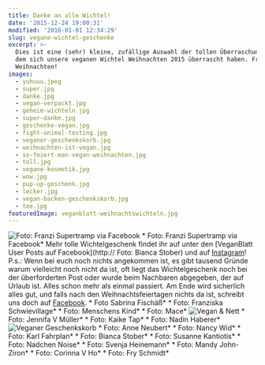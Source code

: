 ```yaml
---
title: Danke an alle Wichtel!
date: '2015-12-24 19:00:31'
modified: '2016-01-01 12:34:29'
slug: vegane-wichtel-geschenke
excerpt: >-
  Dies ist eine (sehr) kleine, zufällige Auswahl der tollen Überraschungen mit
  dem sich unsere veganen Wichtel Weihnachten 2015 überrascht haben. Frohe
  Weihnachten!
images:
  - yuhuuu.jpeg
  - super.jpg
  - danke.jpg
  - vegan-verpackt.jpg
  - geheim-wichteln.jpg
  - super-danke.jpg
  - geschenke-vegan.jpg
  - fight-animal-testing.jpg
  - veganer-geschenkskorb.jpg
  - weihnachten-ist-vegan.jpg
  - so-feiert-man-vegan-weihnachten.jpg
  - toll.jpg
  - vegane-kosmetik.jpg
  - wow.jpg
  - pup-up-geschenk.jpg
  - lecker.jpg
  - vegan-backen-geschenkskorb.jpg
  - tee.jpg
featuredImage: veganblatt-weihnachtswichteln.jpg
---
```


![Foto: Franzi Supertramp via Facebook](https://www.veganblatt.com/i/yuhuuu.jpeg) \* Foto: Franzi Supertramp via Facebook\* Mehr tolle Wichtelgeschenk findet ihr auf unter den [VeganBlatt User Posts auf Facebook](http://<a href="https://www.facebook.com/photo.php?fbid=1096649587031927&amp;set=o.370688833045115&amp;type=3&amp;theater"><!-- Image removed (no copyright): toll-640x873.jpg --></a> Foto: Bianca Stober) und auf [Instagram](http://iconosquare.com/tag/veganblatt)! P.s.: Wenn bei euch noch nichts angekommen ist, es gibt tausend Gründe warum vielleicht noch nicht da ist, oft liegt das Wichtelgeschenk noch bei der überforderten Post oder wurde beim Nachbaren abgegeben, der auf Urlaub ist. Alles schon mehr als einmal passiert. Am Ende wird sicherlich alles gut, und falls nach den Weihnachtsfeiertagen nichts da ist, schreibt uns doch auf [Facebook](https://www.facebook.com/veganblatt/). <!-- Image removed (no copyright): super-640x640.jpg --> \* Foto Sabrina Fischäß‎\* <!-- Image removed (no copyright): danke-640x360.jpg --> \* Foto: Franziska Schwievillage\* <!-- Image removed (no copyright): vegan-verpackt-640x853.jpg --> \* Foto: Menschens Kind\* <!-- Image removed (no copyright): geheim-wichteln-640x480.jpg --> \* Foto: Mace\* ![Vegan & Nett](https://www.veganblatt.com/i/super-danke.jpg) \* Foto: Jennifa V Müller\* <!-- Image removed (no copyright): geschenke-vegan-640x853.jpg --> \* Foto: Kaike Tap\* <!-- Image removed (no copyright): fight-animal-testing-640x633.jpg --> \* Foto: Nadin Haberer\* ![Veganer Geschenkskorb](https://www.veganblatt.com/i/veganer-geschenkskorb.jpg) \* Foto: Anne Neubert‎\* <!-- Image removed (no copyright): weihnachten-ist-vegan-640x640.jpg --> \* Foto: Nancy Wid\* <!-- Image removed (no copyright): so-feiert-man-vegan-weihnachten-640x480.jpg --> \* Foto: Karl Fahrplan\* <!-- Image removed (no copyright): toll-640x873.jpg --> \* Foto: Bianca Stober\* <!-- Image removed (no copyright): vegane-kosmetik-640x480.jpg --> \* Foto: Susanne Kantiotis‎\* <!-- Image removed (no copyright): wow-640x480.jpg --> \* Foto: Nadchen Noise‎\* <!-- Image removed (no copyright): pup-up-geschenk-640x480.jpg --> \* Foto: Svenja Heinemann\* <!-- Image removed (no copyright): lecker-640x427.jpg --> \* Foto: Mandy John-Ziron\* <!-- Image removed (no copyright): vegan-backen-geschenkskorb-640x640.jpg --> \* Foto: Corinna V Ho‎\* <!-- Image removed (no copyright): tee-640x360.jpg --> \* Foto: Fry Schmidt\*
